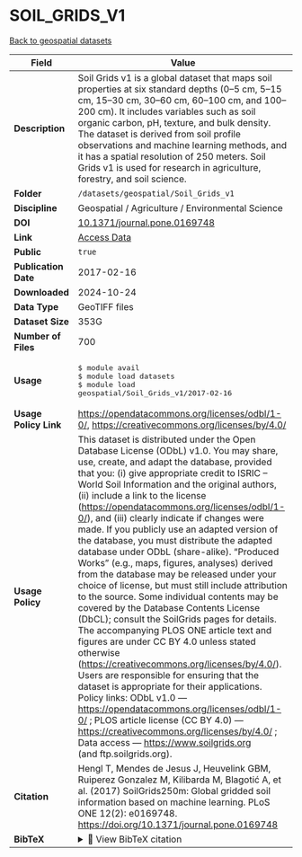 # SOIL_GRIDS_V1

[Back to geospatial datasets](../geospatial.md)

| Field | Value |
|--------|-------|
| **Description** | Soil Grids v1 is a global dataset that maps soil properties at six standard depths (0–5 cm, 5–15 cm, 15–30 cm, 30–60 cm, 60–100 cm, and 100–200 cm). It includes variables such as soil organic carbon, pH, texture, and bulk density. The dataset is derived from soil profile observations and machine learning methods, and it has a spatial resolution of 250 meters. Soil Grids v1 is used for research in agriculture, forestry, and soil science. |
| **Folder** | `/datasets/geospatial/Soil_Grids_v1` |
| **Discipline** | Geospatial / Agriculture / Environmental Science |
| **DOI** | [10.1371/journal.pone.0169748](https://doi.org/10.1371/journal.pone.0169748) |
| **Link** | [Access Data](https://app.globus.org/file-manager?origin_id=b06f4aa7-87c2-4657-a06c-3008557ec725&origin_path=%2F) |
| **Public** | `true` |
| **Publication Date** | 2017-02-16 |
| **Downloaded** | 2024-10-24 |
| **Data Type** | GeoTIFF files |
| **Dataset Size** | 353G |
| **Number of Files** | 700 |
| **Usage** | <pre>&#36; module avail<br>&#36; module load datasets<br>&#36; module load geospatial/Soil_Grids_v1/2017-02-16</pre> |
| **Usage Policy Link** | https://opendatacommons.org/licenses/odbl/1-0/, https://creativecommons.org/licenses/by/4.0/ |
| **Usage Policy** | This dataset is distributed under the Open Database License (ODbL) v1.0. You may share, use, create, and adapt the database, provided that you: (i) give appropriate credit to ISRIC – World Soil Information and the original authors, (ii) include a link to the license (https://opendatacommons.org/licenses/odbl/1-0/), and (iii) clearly indicate if changes were made. If you publicly use an adapted version of the database, you must distribute the adapted database under ODbL (share-alike). “Produced Works” (e.g., maps, figures, analyses) derived from the database may be released under your choice of license, but must still include attribution to the source. Some individual contents may be covered by the Database Contents License (DbCL); consult the SoilGrids pages for details. The accompanying PLOS ONE article text and figures are under CC BY 4.0 unless stated otherwise (https://creativecommons.org/licenses/by/4.0/). Users are responsible for ensuring that the dataset is appropriate for their applications. Policy links: ODbL v1.0 — https://opendatacommons.org/licenses/odbl/1-0/ ; PLOS article license (CC BY 4.0) — https://creativecommons.org/licenses/by/4.0/ ; Data access — https://www.soilgrids.org<br> (and ftp.soilgrids.org). |
| **Citation** | Hengl T, Mendes de Jesus J, Heuvelink GBM, Ruiperez Gonzalez M, Kilibarda M, Blagotić A, et al. (2017) SoilGrids250m: Global gridded soil information based on machine learning. PLoS ONE 12(2): e0169748. https://doi.org/10.1371/journal.pone.0169748 |
| **BibTeX** | <details><summary>📜 View BibTeX citation</summary><pre>@article{Hengl2017SoilGrids250m,<br>  author    = {Hengl, Tomislav and Mendes de Jesus, Jorge and Heuvelink, Gerard B. M. and Ruiperez Gonzalez, Marta and Kilibarda, Milan and Blagoti{\&#x27;c}, Aleksandar and others},<br>  title     = {SoilGrids250m: Global gridded soil information based on machine learning},<br>  journal   = {PLoS ONE},<br>  year      = {2017},<br>  volume    = {12},<br>  number    = {2},<br>  pages     = {e0169748},<br>  doi       = {10.1371/journal.pone.0169748},<br>  url       = {https://doi.org/10.1371/journal.pone.0169748}<br>}</pre> |
